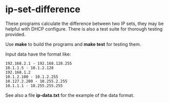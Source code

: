 # ip-set-difference
These programs calculate the difference between two IP sets, they may be helpful with DHCP configure.
There is also a test suite for thorough testing provided.

Use **make** to build the programs and **make test** for testing them.

Input data have the format like:
```
192.168.2.1 - 192.168.128.255
10.1.1.5 - 10.1.2.128
192.168.1.2
10.1.2.100 - 10.1.2.255
10.127.2.200 - 10.255.2.255
10.1.1.1 - 10.255.255.255
```

See also a file **ip-data.txt** for the example of the data format.

